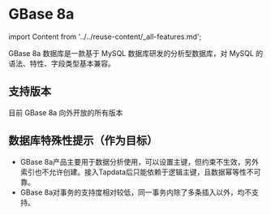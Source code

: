 # GBase 8a
import Content from '../../reuse-content/_all-features.md';

<Content />

GBase 8a 数据库是一款基于 MySQL 数据库研发的分析型数据库，对 MySQL 的语法、特性、字段类型基本兼容。

## 支持版本

目前 GBase 8a 向外开放的所有版本

## 数据库特殊性提示（作为目标）

- GBase 8a产品主要用于数据分析使用，可以设置主键，但约束不生效，另外索引也不允许创建。接入Tapdata后只能依赖于逻辑主键，且数据幂等性不可靠。
- GBase 8a对事务的支持度相对较低，同一事务内除了多条插入以外，均不支持。